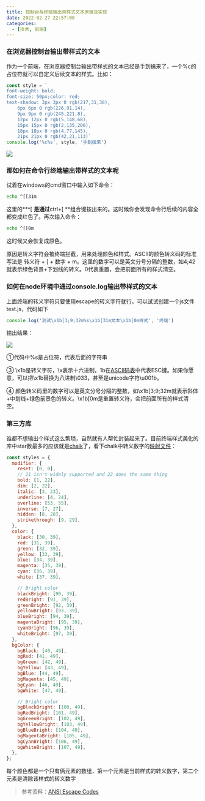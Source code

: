 ```yaml
---
title: 控制台与终端输出带样式文本原理及实现
date: 2022-02-27 22:57:00
categories:
  - [技术, 前端]
---
```


### 在浏览器控制台输出带样式的文本

作为一个前端，在浏览器控制台输出带样式的文本已经是手到擒来了，一个%c的占位符就可以自定义后续文本的样式。比如：

```javascript
const style = `
font-weight: bold;
font-size: 50px;color: red;
text-shadow: 3px 3px 0 rgb(217,31,38),
    6px 6px 0 rgb(226,91,14),
    9px 9px 0 rgb(245,221,8),
    12px 12px 0 rgb(5,148,68),
    15px 15px 0 rgb(2,135,206),
    18px 18px 0 rgb(4,77,145),
    21px 21px 0 rgb(42,21,113)`
console.log('%c%s', style, '手到擒来')
```
<!-- more -->
![](/images/console.png)

### 那如何在命令行终端输出带样式的文本呢

试着在windows的cmd窗口中输入如下命令：

```bash
echo ^[[31m
```

这里的**^\[ **是通过**ctrl+\[ **组合键按出来的。这时候你会发现命令行后续的内容全都变成红色了。再次输入命令：

```bash
echo ^[[0m
```

这时候又会恢复成原色。

原因是转义字符会被终端拦截，用来处理颜色和样式。ASCII的颜色转义码的标准写法是 转义符 \+ \[ \+ 数字 \+ m。这里的数字可以是英文分号分隔的整数，如4;42就表示绿色背景+下划线的转义。0代表重置，会把前面所有的样式清空。

### 如何在node环境中通过console.log输出带样式的文本

上面终端的转义字符只要使用escape的转义字符就行。可以试试创建一个js文件test.js，代码如下

```javascript
console.log('测试\x1b[3;9;32m%s\x1b[31m文本\x1b[0m样式', '终端')
```

输出结果：

![](https://oscimg.oschina.net/oscnet/up-e24660ac8f1f68bc11b4ccbd0f597e77c7f.png)

①代码中%s是占位符，代表后面的字符串

③ \\x1b是转义字符，\\x表示十六进制，1b在[ASCII码表](https://www.oschina.net/action/GoToLink?url=https%3A%2F%2Fwww.lookuptables.com%2Ftext%2Fascii-table)中代表ESC键。如果你愿意，可以把\\x1b替换为八进制\\033，甚至是unicode字符\\u001b。

④ 颜色转义码里的数字可以是英文分号分隔的整数，如\\x1b\[3;9;32m就表示斜体+中划线+绿色前景色的转义。\\x1b\[0m是重置转义符，会把前面所有的样式清空。

### 第三方库

谁都不想输出个样式这么繁琐，自然就有人帮忙封装起来了。目前终端样式美化的库中star数最多的应该就是[chalk](https://github.com/chalk/chalk)了，看下chalk中转义数字的[映射文件](https://github.com/chalk/chalk/blob/main/source/vendor/ansi-styles/index.js)：

```javascript
const styles = {
  modifier: {
    reset: [0, 0],
    // 21 isn't widely supported and 22 does the same thing
    bold: [1, 22],
    dim: [2, 22],
    italic: [3, 23],
    underline: [4, 24],
    overline: [53, 55],
    inverse: [7, 27],
    hidden: [8, 28],
    strikethrough: [9, 29],
  },
  color: {
    black: [30, 39],
    red: [31, 39],
    green: [32, 39],
    yellow: [33, 39],
    blue: [34, 39],
    magenta: [35, 39],
    cyan: [36, 39],
    white: [37, 39],

    // Bright color
    blackBright: [90, 39],
    redBright: [91, 39],
    greenBright: [92, 39],
    yellowBright: [93, 39],
    blueBright: [94, 39],
    magentaBright: [95, 39],
    cyanBright: [96, 39],
    whiteBright: [97, 39],
  },
  bgColor: {
    bgBlack: [40, 49],
    bgRed: [41, 49],
    bgGreen: [42, 49],
    bgYellow: [43, 49],
    bgBlue: [44, 49],
    bgMagenta: [45, 49],
    bgCyan: [46, 49],
    bgWhite: [47, 49],

    // Bright color
    bgBlackBright: [100, 49],
    bgRedBright: [101, 49],
    bgGreenBright: [102, 49],
    bgYellowBright: [103, 49],
    bgBlueBright: [104, 49],
    bgMagentaBright: [105, 49],
    bgCyanBright: [106, 49],
    bgWhiteBright: [107, 49],
  },
};
```

每个颜色都是一个只有俩元素的数组，第一个元素是当前样式的转义数字，第二个元素是清除该样式的转义数字

> 参考资料：[ANSI Escape Codes](https://www.oschina.net/action/GoToLink?url=https%3A%2F%2Ftforgione.fr%2Fposts%2Fansi-escape-codes%2F)